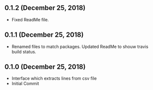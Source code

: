 ## 0.1.2 (December 25, 2018)
  - Fixed ReadMe file.

## 0.1.1 (December 25, 2018)
  - Renamed files to match packages. Updated ReadMe to shouw travis build status.

## 0.1.0 (December 25, 2018)
  - Interface which extracts lines from csv file
  - Initial Commit

